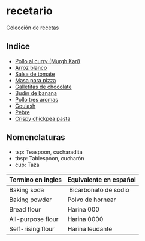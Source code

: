 recetario
=========

Colección de recetas

Indice
------

- [Pollo al curry (Murgh Kari)](recetas/chicken-curry.md)
- [Arroz blanco](recetas/arroz-blanco.md)
- [Salsa de tomate](recetas/salsa-tomate.md)
- [Masa para pizza](recetas/masa-pizza.md)
- [Galletitas de chocolate](recetas/cookies.md)
- [Budín de banana](recetas/banana-bread.md)
- [Pollo tres aromas](recetas/sanbeiji.md)
- [Goulash](recetas/goulash.md)
- [Pebre](recetas/pebre.md)
- [Crispy chickpea pasta](recetas/chickpea-pasta.md)

Nomenclaturas
-------------

- tsp: Teaspoon, cucharadita
- tbsp: Tablespoon, cucharón
- cup: Taza

Termino en ingles   | Equivalente en español
------------------- | ----------------------
Baking soda         | Bicarbonato de sodio
Baking powder       | Polvo de hornear
Bread flour         | Harina 000
All-purpose flour   | Harina 0000
Self-rising flour   | Harina leudante

